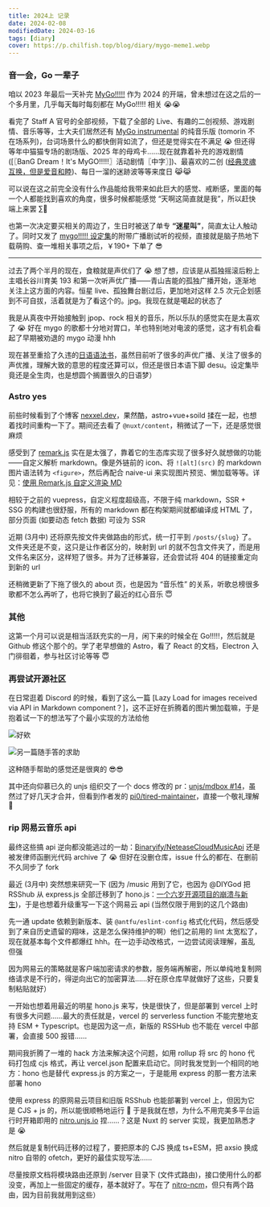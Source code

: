 ```yaml
---
title: 2024上 记录
date: 2024-02-08
modifiedDate: 2024-03-16
tags: [diary]
cover: https://p.chilfish.top/blog/diary/mygo-meme1.webp
---
```


### 音一会，Go 一辈子

咱以 2023 年最后一天补完 [MyGo!!!!!] 作为 2024 的开端，曾未想过在这之后的一个多月里，几乎每天每时每刻都在 MyGo!!!!! 相关 😭😭

看完了 Staff A 官号的全部视频，下载了全部的 Live、有趣的二创视频、游戏剧情、音乐等等，士大夫们居然还有 [MyGo instrumental] 的纯音乐版 (tomorin 不在场系列)，台词场景什么的都快倒背如流了，但还是觉得实在不满足 😭 但还得等年中猫猫专场的剧场版、2025 年的母鸡卡……现在就靠着补充的游戏剧情 ([〖BanG Dream！It's MyGO!!!!!〗活动剧情〖中字〗])、最喜欢的二创 ([经典灵魂互换，但是爱音和睦])、每日一溜的迷跡波等等来度日 😹😹

可以说在这之前完全没有什么作品能给我带来如此巨大的感觉、戒断感，里面的每一个人都能找到喜欢的角度，很多时候都能感觉 “天啊这简直就是我”，所以赶快端上来罢 ∑🍺

也第一次决定要买相关的周边了，生日时被送了单专 **“迷星叫”**，简直太让人触动了。同时又发了 [mygo!!!!! 设定集]的附带广播剧试听的视频，直接就是脑子热地下载萌购、查一堆相关事项之后，￥190+ 下单了 😎

---

过去了两个半月的现在，食粮就是声优们了 😭 想了想，应该是从孤独摇滚后粉上主唱长谷川育美 193 和第一次听声优广播——青山吉能的孤独广播开始，逐渐地关注上这方面的内容。恒星 live、孤独舞台剧过后，更加地对这样 2.5 次元企划感到不可自拔，活着就是为了看这个的。jpg。我现在就是噶起的状态了

我是从真夜中开始接触到 jpop、rock 相关的音乐，所以乐队的感觉实在是太喜欢了 😭 好在 mygo 的歌都十分地对胃口，羊也特别地对电波的感觉，这才有机会看起了早期被劝退的 mygo 动漫 hhh

现在甚至重拾了久违的[日语语法书]，虽然目前听了很多的声优广播、关注了很多的声优推，理解大致的意思的程度还算可以，但还是很日本语下脚 desu。设定集毕竟还是全生肉，也是想圆个搁置很久的日语梦）

[MyGo!!!!!]: https://bgm.tv/subject/428735
[MyGo instrumental]: https://bang-dream.com/mygo_inst
[〖BanG Dream! It's MyGO!!!!!〗活动剧情〖中字〗]: https://www.bilibili.com/video/BV1Hw411U7nK/
[经典灵魂互换，但是爱音和睦]: https://space.bilibili.com/7477105/channel/collectiondetail?sid=1948104
[mygo!!!!! 设定集]: https://gekkan-bushi.com/topics/mygofootprints/
[日语语法书]: https://res.wokanxing.info/jpgramma/index.html

### Astro yes

前些时候看到了个博客 [nexxel.dev]，果然酷，astro+vue+soild 揉在一起，也想着找时间重构一下了。期间还去看了 `@nuxt/content`，稍微试了一下，还是感觉很麻烦

感受到了 [remark.js] 实在是太强了，靠着它的生态库实现了很多好久就想做的功能——自定义解析 markdown。像是外链前的 icon、将 `![alt](src)` 的 markdown 图片语法转为 `<figure>`，然后再配合 naive-ui 来实现图片预览、懒加载等等。详见：[使用 Remark.js 自定义渲染 MD]

相较于之前的 vuepress，自定义程度超级高，不限于纯 markdown，SSR + SSG 的构建也很舒服，所有的 markdown 都在构架期间就都编译成 HTML 了，部分页面 (如要动态 fetch 数据) 可设为 SSR

近期 (3月中) 还将原先按文件夹做路由的形式，统一打平到 `/posts/{slug}` 了。文件夹还是不变，这只是让作者区分的，映射到 url 的就不包含文件夹了，而是用文件名来区分，这样短了很多。并为了迁移兼容，还会尝试将 404 的链接重定向到新的 url

还稍微更新了下拖了很久的 about 页，也是因为 “音乐性” 的关系，听歌总榜很多歌都不怎么再听了，也将它换到了最近的红心音乐 😇

[使用 Remark.js 自定义渲染 MD]: ../remarkjs-diy-md.md
[nexxel.dev]: https://github.com/nexxeln/nexxel.dev
[remark.js]: https://github.com/remarkjs/

### 其他

这第一个月可以说是相当活跃充实的一月，闲下来的时候全在 Go!!!!!，然后就是 Github 修这个那个的。学了老早想做的 Astro，看了 React 的文档，Electron 入门徘徊着，参与社区讨论等等 😇

### 再尝试开源社区

在日常逛着 Discord 的时候，看到了这么一篇 [Lazy Load for images received via API in Markdown component？]，这不正好在折腾着的图片懒加载嘛，于是抱着试一下的想法写了个最小实现的方法给他

![好欸](/blog/diary/discord-astro-0.webp)

![另一篇随手答的求助](/blog/diary/discord-astro-1.webp)

这种随手帮助的感觉还是很爽的 😎😎

其中还向仰慕已久的 unjs 组织交了一个 docs 修改的 pr：[unjs/mdbox #14]，虽然过了好几天才合并，但看到作者发的 [pi0/tired-maintainer]，直接一个敬礼理解 🤯

[Lazy Load for images received via API in Markdown component?]: https://discord.com/channels/830184174198718474/1202243013540323390
[unjs/mdbox #14]: https://github.com/unjs/mdbox/pull/14
[pi0/tired-maintainer]: https://github.com/pi0/tired-maintainer

### rip 网易云音乐 api

最终这些搞 api 逆向都没能逃过的一劫：[Binaryify/NeteaseCloudMusicApi] 还是被发律师函删光代码 archive 了 😭 但好在没删仓库，issue 什么的都在、在删前不久同步了 fork

最近 (3月中) 突然想来研究一下 (因为 /music 用到了它，也因为 @DIYGod 把 RSShub 从 express.js 全部迁移到了 hono.js：[一个六岁开源项目的崩溃与新生])，于是也想着升级重写一下这个网易云 api (当然仅限于用到的这几个路由)

先一通 update 依赖到新版本、装 `@antfu/eslint-config` 格式化代码，然后感受到了来自历史遗留的翔味，这是怎么保持维护的啊）他们之前用的 lint 太宽松了，现在就基本每个文件都爆红 hhh。在一边手动改格式，一边尝试阅读理解，虽乱但强

因为网易云的策略就是客户端加密请求的参数，服务端再解密，所以单纯地复制网络请求是不行的，得逆向出它的加密算法……好在原仓库早就做好了这些，只要复制粘贴就好）

一开始也想着用最近的明星 hono.js 来写，快是很快了，但是部署到 vercel 上时有很多大问题……最大的责任就是，vercel 的 serverless function 不能完整地支持 ESM + Typescript。也是因为这一点，新版的 RSSHub 也不能在 vercel 中部署，会直接 500 报错……

期间我折腾了一堆的 hack 方法来解决这个问题，如用 rollup 将 src 的 hono 代码打包成 cjs 格式，再让 vercel.json 配置来启动它。同时我发觉到一个相同的地方：hono 也是替代 express.js 的方案之一，于是能用 express 的那一套方法来部署 hono

使用 express 的原网易云项目和旧版 RSShub 也能部署到 vercel 上，但因为它是 CJS + js 的，所以能很顺畅地运行 😤 于是我就在想，为什么不用完美多平台运行时开箱即用的 [nitro.unjs.io] 捏……？这是 Nuxt 的 server 实现，我更加熟悉才是 😭

然后就是复制代码迁移的过程了，要把原本的 CJS 换成 ts+ESM，把 axsio 换成 nitro 自带的 ofetch，更好的最佳实现写法……

尽量按原文档将模块路由还原到 /server 目录下 (文件式路由)，接口使用什么的都没变，再加上一些固定的缓存，基本就好了。写在了 [nitro-ncm]，但只有两个路由，因为目前我就用到这些）

[Binaryify/NeteaseCloudMusicApi]: https://github.com/Binaryify/NeteaseCloudMusicApi
[一个六岁开源项目的崩溃与新生]: https://diygod.cc/6-year-of-rsshub
[nitro.unjs.io]: https://nitro.unjs.io/
[nitro-ncm]: https://github.com/Chilfish/nitro-ncm
